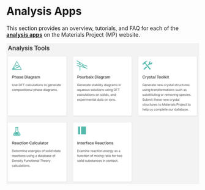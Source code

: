 # Analysis Apps

This section provides an overview, tutorials, and FAQ for each of the [**analysis apps**](https://materialsproject.org/apps) on the Materials Project (MP) website.

![](<../../.gitbook/assets/Screen Shot 2022-07-14 at 1.57.57 PM.png>)
